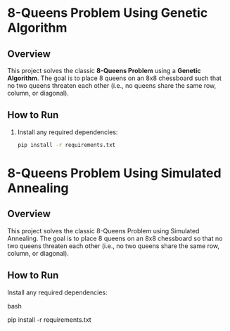 # 8-Queens Problem Using Genetic Algorithm

## Overview
This project solves the classic **8-Queens Problem** using a **Genetic Algorithm**. The goal is to place 8 queens on an 8x8 chessboard such that no two queens threaten each other (i.e., no queens share the same row, column, or diagonal).



## How to Run

1. Install any required dependencies:

   ```bash
   pip install -r requirements.txt

# 8-Queens Problem Using Simulated Annealing
## Overview
This project solves the classic 8-Queens Problem using Simulated Annealing. The goal is to place 8 queens on an 8x8 chessboard so that no two queens threaten each other (i.e., no two queens share the same row, column, or diagonal).


## How to Run
Install any required dependencies:

bash

pip install -r requirements.txt
